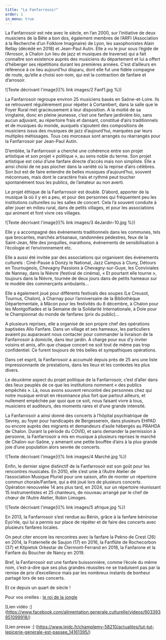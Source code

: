 ```yaml
---
title: "La Fanfarrosoir"
order: 1
in_menu: true
---
```

La Fanfarrosoir est née avec le siècle, en l’an 2000, sur l’initiative de deux musiciens de la Bête a bon dos, également membres de l’ARFI (Association à la Recherche d’un Folklore Imaginaire) de Lyon, les saxophonistes Alain Rellay (décédé en 2018) et Jean-Paul Autin. Elle a vu le jour sous l’égide de l’Arrosoir, à Chalon (un lieu de jazz et musiques de traverse) qui a fait connaître son existence auprès des musiciens du département et lui a offert d’héberger ses  répétitions durant les premières années.  C’est d’ailleurs en référence à ce lieu aujourd’hui disparu,  dont elle fut une fidèle compagne de route, qu’elle a choisi son nom, qui est la contraction de fanfare et d’arrosoir.

![Texte décrivant l'image]({% link images/2 Fanf1.jpg %})
 

La Fanfarrosoir regroupe environ 25 musiciens basés en Saône-et-Loire. Ils se retrouvent régulièrement pour répéter à Cortambert, dans la salle que le Foyer Rural met gracieusement à leur disposition. A la moitié de sa vingtaine,  donc en pleine jeunesse, c’est une fanfare jardinière  bio, sans aucun adjuvant, au répertoire frais et dansant, constitué d’airs traditionnels et de musiques du monde, auxquels s’ajoutent des compositions de musiciens issus des musiques de jazz d’aujourd’hui, marquées par leurs multiples métissages. Tous ces morceaux sont arrangés ou réarrangés pour la Fanfarrosoir par Jean-Paul Autin. 

D’emblée, la Fanfarrosoir a cherché une cohérence entre son  projet artistique et son projet « politique », au sens noble du terme. Son projet artistique est celui d’une fanfare directe d’accès mais non simpliste. Elle a ainsi choisi de ne pas piocher dans la variété où la reprise d’airs célèbres. Son but est de faire entendre de belles musiques d’aujourd’hui, souvent méconnues, mais dont le caractère frais et rythmé peut toucher spontanément tous les publics, de l’amateur au non averti.

Le projet éthique de la Fanfarrosoir est double. D’abord,  apporter de la musique là où il y en a peu, et  pour des personnes qui fréquentent peu les institutions culturelles ou les salles de concert. Cela l’a souvent conduite à aller jouer en milieu rural, dans de petits villages, et pour les associations qui animent et font vivre ces villages.

![Texte décrivant l'image]({% link images/3 4eJardin-10.jpg %})

Elle y a accompagné des événements traditionnels dans les communes, tels que brocantes,  marchés artisanaux, randonnées pédestres, feux de la Saint-Jean, fête des jonquilles, marathons, événements de sensibilisation à l’écologie et l’environnement  etc. 

Elle a aussi été invitée par des associations qui organisent des événements culturels : Ciné-Pause à Donzy le National, Jazz Campus à Cluny, Détours en Tournugeois, Chevagny Passions à Chevagny-sur-Guye, les Conviviales de Nannay, dans la Nièvre (festival de cinéma), « Et pourtant elle tourne », toujours dans la Nièvre, tournée de deux jours dans de petits hameaux sur le modèle des commerçants ambulants…

Elle a également joué pour différents festivals des soupes (Le Creusot, Tournus, Chalon), à Charnay pour l’anniversaire de la Bibliothèque Départementale, à Mâcon pour les festivités du 8 décembre, à Chalon pour les Montgolfiades et la Semaine de la Solidarité Internationale,  à Dole pour le Championnat du monde de fanfares (prix du public)…

A plusieurs reprises, elle a  organisé de son propre chef des opérations baptisées Allo Fanfare.  Dans un village et ses hameaux, les particuliers avaient pu auparavant nous contacter pour commander la livraison de la Fanfarrosoir à domicile,  dans leur jardin. A charge pour eux d’y inviter voisins et amis, afin que chaque concert ne soit tout de même pas trop confidentiel. Ce furent toujours de très belles et sympathiques opérations.

Dans cet esprit, la Fanfarrosoir a accumulé depuis près de 25 ans une liste impressionnante de prestations, dans les lieux et les contextes les plus divers.


Le deuxième aspect du projet politique de la Fanfarrosoir, c’est d’aller dans des lieux peuplés de ce que les institutions nomment « des publics empêchés ». Là, nous avons  souvent rencontré des personnes chez qui notre musique entrait en résonnance plus fort que partout ailleurs, et nullement empêchée par quoi que ce soit, nous faisant vivre à tous, musiciens et auditeurs, des moments rares et d’une grande intensité.

La Fanfarrosoir a  ainsi donné des concerts à l’hôpital psychiatrique de Sevrey, au foyer pour handicapés de Bergesserein, dans plusieurs  EHPAD ou encore auprès des migrants et demandeurs d’asile hébergés au PRAHDA de Chalon.
Durant la période du COVID, et sans demander la permission à personne, la Fanfarrosoir a mis en musique à plusieurs reprises le marché de Chalon-sur-Saône, y amenant une petite bouffée d’airs à la plus grande joie d’une population alors sevrée de concerts. 

![Texte décrivant l'image]({% link images/4 Marché.jpg %})

Enfin, le dernier signe distinctif de la Fanfarrosoir est son goût pour les rencontres musicales. En 2010, elle s’est unie à l’Autre Atelier de l’association Musique Pluriel pour une saison, afin de monter un répertoire commun chorale/Fanfare, qui a été joué lors de plusieurs concerts.
Opération renouvelée 14 ans plus tard, en 2024, sur un répertoire réunissant 15 instrumentistes et 25 chanteurs, de nouveau arrangé par le chef de chœur de l’Autre Atelier, Robin Limoges.

![Texte décrivant l'image]({% link images/5 afrique.jpg %})

En 2013, la Fanfarrosoir s’est rendue au Bénin, grâce à la fanfare béninoise Eyo’nle, qui lui a permis sur place de répéter et de faire des concerts avec plusieurs fanfares locales. 

On peut citer encore les rencontres avec la fanfare la Pekno de Crest (26) en 2014, la Fraternelle de Saujon (17) en 2016, la Fanflûte de Rochecorbon (37) et Ktipietok Orkestar de Clermont-Ferrand en 2018, la Fanfarone et la Fanfare du Boucher de Nancy en 2019. 

Bref, la Fanfarrosoir est une fanfare buissonnière, comme l’école du même nom,  c’est-à-dire que  ses plus grandes réussites ne se traduisent pas par la remise de prix d’excellence mais par les nombreux instants de bonheur partagé lors de ses concerts.

Et ce depuis un quart de siècle !


Pour vos oreilles : [le roi de la jongle](https://on.soundcloud.com/GTuWUnWPefGysPoN6)


[Lien vidéo :] (https://www.facebook.com/alimentation.generale.culturelle/videos/603393951099918/)

[Lien presse :]
(https://www.lejdc.fr/champlemy-58210/actualites/tut-tut-lepicerie-generale-est-passee_14161395/) 